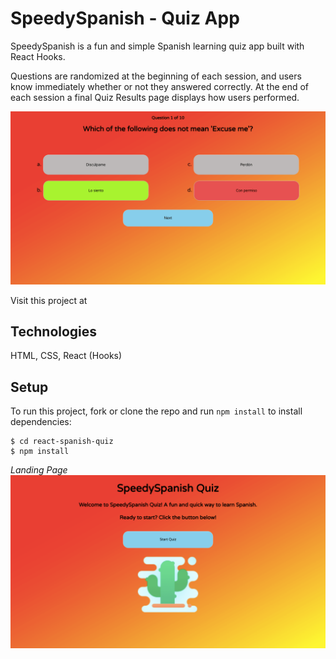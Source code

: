 # SpeedySpanish - Quiz App

SpeedySpanish is a fun and simple Spanish learning quiz app built with React Hooks.

Questions are randomized at the beginning of each session, and users know immediately whether or not they answered correctly. At the end of each session a final Quiz Results page displays how users performed.

![SpeedySpanish Landing Page](src/assets/speedyspanish-img2-min.png)

Visit this project at  

## Technologies

HTML, CSS, React (Hooks)

## Setup

To run this project, fork or clone the repo and run `npm install` to install dependencies:

```
$ cd react-spanish-quiz
$ npm install
```
_Landing Page_
![SpeedySpanish Landing Page](src/assets/speedyspanish-img1-min.png)
